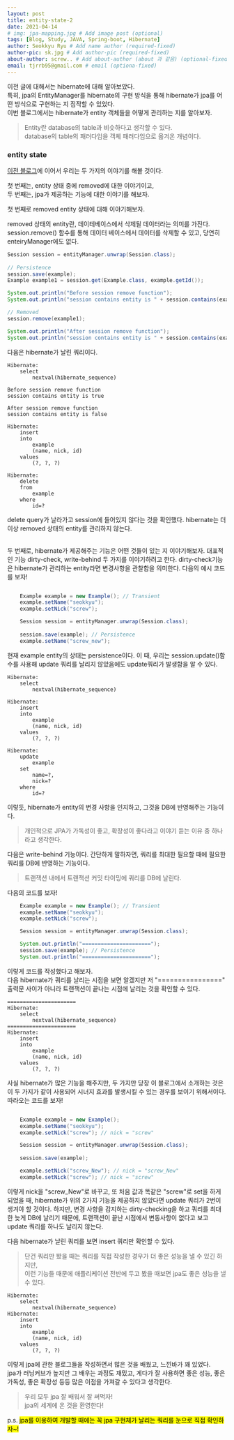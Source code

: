 ```yaml
---
layout: post
title: entity-state-2
date: 2021-04-14
# img: jpa-mapping.jpg # Add image post (optional)
tags: [Blog, Study, JAVA, Spring-boot, Hibernate]
author: Seokkyu Ryu # Add name author (required-fixed)
author-pic: sk.jpg # Add author-pic (required-fixed)
about-author: screw.. # Add about-author (about 과 같음) (optional-fixed)
email: tjrrb95@gmail.com # email (optiona-fixed)
---
```


이전 글에 대해서는 hibernate에 대해 알아보았다.  
특히, jpa의 EntityManager를 hibernate의 구현 방식을 통해 hibernate가 jpa를 어떤 방식으로 구현하는 지 짐작할 수 있었다.  
이번 블로그에서는 hibernate가 entity 객체들을 어떻게 관리하는 지를 알아보자. 
> Entity란 database의 table과 비슷하다고 생각할 수 있다.   
> database의 table의 패러다임을 객체 패러다임으로 옮겨온 개념이다. 

### entity state

[이전 블로그](https://liketech.codes/hibernate-entity/)에 이어서 우리는 두 가지의 이야기를 해볼 것이다.

첫 번째는, entity 상태 중에 removed에 대한 이야기이고,  
두 번째는, jpa가 제공하는 기능에 대한 이야기를 해보자. 

첫 번째로 removed entity 상태에 대해 이야기해보자.  

removed 상태의 entity란, 데이테베이스에서 삭제될 데이터라는 의미를 가진다. session.remove() 함수를 통해 데이터 베이스에서 데이터를 삭제할 수 있고, 당연히 enteiryManager에도 없다. 

```java
Session session = entityManager.unwrap(Session.class);
        
// Persistence
session.save(example);
Example example1 = session.get(Example.class, example.getId());

System.out.println("Before session remove function");
System.out.println("session contains entity is " + session.contains(example1));

// Removed
session.remove(example1);

System.out.println("After session remove function");
System.out.println("session contains entity is " + session.contains(example1));

```
다음은 hibernate가 날린 쿼리이다. 
```
Hibernate: 
    select
        nextval(hibernate_sequence)

Before session remove function
session contains entity is true

After session remove function
session contains entity is false

Hibernate: 
    insert 
    into
        example
        (name, nick, id) 
    values
        (?, ?, ?)

Hibernate: 
    delete 
    from
        example 
    where
        id=?        
```

delete query가 날라가고 session에 들어있지 않다는 것을 확인했다. hibernate는 더 이상 removed 상태의 entity를 관리하지 않는다.

<br>
두 번째로, hibernate가 제공해주는 기능은 어떤 것들이 있는 지 이야기해보자. 대표적인 기능 dirty-check, write-behind 두 가지를 이야기하려고 한다. 
dirty-check기능은 hibernate가 관리하는 entity라면 변경사항을 관찰함을 의미한다. 다음의 예시 코드를 보자! 

``` java

    Example example = new Example(); // Transient
    example.setName("seokkyu");
    example.setNick("screw");

    Session session = entityManager.unwrap(Session.class);
    
    session.save(example); // Persistence
    example.setName("screw_new");

```

현재 example entity의 상태는 persistence이다. 이 때, 우리는 session.update()함수를 사용해 update 쿼리를 날리지 않았음에도 update쿼리가 발생함을 알 수 있다. 

```
Hibernate: 
    select
        nextval(hibernate_sequence)

Hibernate: 
    insert 
    into
        example
        (name, nick, id) 
    values
        (?, ?, ?)

Hibernate: 
    update
        example 
    set
        name=?,
        nick=? 
    where
        id=?

```

이렇듯, hibernate가 entity의 변경 사항을 인지하고, 그것을 DB에 반영해주는 기능이다.  
> 개인적으로 JPA가 가독성이 좋고, 확장성이 좋다라고 이야기 듣는 이유 중 하나라고 생각한다. 

다음은 write-behind 기능이다. 간단하게 말하자면, 쿼리를 최대한 필요할 때에 필요한 쿼리를 DB에 반영하는 기능이다.  
> 트랜잭션 내에서 트랜잭션 커밋 타이밍에 쿼리를 DB에 날린다. 

다음의 코드를 보자!
``` java
    Example example = new Example(); // Transient
    example.setName("seokkyu");
    example.setNick("screw");

    Session session = entityManager.unwrap(Session.class);

    System.out.println("======================");
    session.save(example); // Persistence
    System.out.println("======================");
```

이렇게 코드를 작성했다고 해보자.  
다음 hibernate가 쿼리를 날리는 시점을 보면 알겠지만 저 "================" 출력문 사이가 아니라 트랜잭션이 끝나는 시점에 날리는 것을 확인할 수 있다.  

```
======================
Hibernate: 
    select
        nextval(hibernate_sequence)
======================
Hibernate: 
    insert 
    into
        example
        (name, nick, id) 
    values
        (?, ?, ?)
```

사실 hibernate가 많은 기능을 해주지만, 두 가지만 당장 이 블로그에서 소개하는 것은 이 두 가지가 같이 사용되어 시너지 효과를 발생시킬 수 있는 경우를 보이기 위해서이다. 
따라오는 코드를 보자!

``` java

    Example example = new Example(); 
    example.setName("seokkyu");
    example.setNick("screw"); // nick = "screw"

    Session session = entityManager.unwrap(Session.class);
    
    session.save(example); 

    example.setNick("screw_New"); // nick = "screw_New"
    example.setNick("screw"); // nick = "screw"

```
이렇게 nick을 "screw_New"로 바꾸고, 또 처음 값과 똑같은 "screw"로 set을 하게 되었을 때, hibernate가 위의 2가지 기능을 제공하지 않았다면 update 쿼리가 2번이 생겨야 할 것이다. 하지만, 변경 사항을 감지하는 dirty-checking을 하고 쿼리를 최대한 늦게 DB에 날리기 때문에, 트랜잭션이 끝난 시점에서 변동사항이 없다고 보고 update 쿼리를 하나도 날리지 않는다.  

다음 hibernate가 날린 쿼리를 보면 insert 쿼리만 확인할 수 있다.  
> 단건 쿼리만 봤을 때는 쿼리를 직접 작성한 경우가 더 좋은 성능을 낼 수 있긴 하지만,  
> 이런 기능들 때문에 애플리케이션 전반에 두고 봤을 때보면 jpa도 좋은 성능을 낼 수 있다.   

```
Hibernate: 
    select
        nextval(hibernate_sequence)
Hibernate: 
    insert 
    into
        example
        (name, nick, id) 
    values
        (?, ?, ?)
```

이렇게 jpa에 관한 블로그들을 작성하면서 많은 것을 배웠고, 느낀바가 꽤 있었다.  
jpa가 러닝커브가 높지만 그 배우는 과정도 재밌고, 게다가 잘 사용하면 좋은 성능, 좋은 가독성, 좋은 확장성 등등 많은 이점을 가져갈 수 있다고 생각한다.  
> 우리 모두 jpa 잘 배워서 잘 써먹자!  
> jpa의 세계에 온 것을 환영한다!  

p.s. <mark>jpa를 이용하여 개발할 때에는 꼭 jpa 구현체가 날리는 쿼리를 눈으로 직접 확인하자~!</mark>

